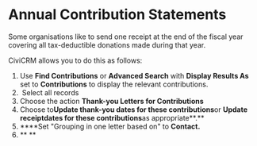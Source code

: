 Annual Contribution Statements
==============================

Some organisations like to send one receipt at the end of the fiscal
year covering all tax-deductible donations made during that year.

CiviCRM allows you to do this as follows:

1.  Use **Find Contributions** or **Advanced Search** with **Display
    Results As** set to **Contributions** to display the relevant
    contributions.
2.   Select all records
3.  Choose the action **Thank-you Letters for Contributions**
4.  Choose to**Update thank-you dates for these contributions**or
    **Update receiptdates for these contributions**as appropriate**.**
5.  ****Set "Grouping in one letter based on" to **Contact.**
6.  **
    **






